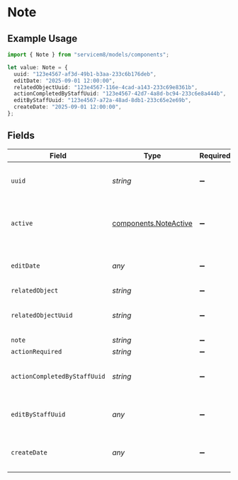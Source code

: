 # Note

## Example Usage

```typescript
import { Note } from "servicem8/models/components";

let value: Note = {
  uuid: "123e4567-af3d-49b1-b3aa-233c6b176deb",
  editDate: "2025-09-01 12:00:00",
  relatedObjectUuid: "123e4567-116e-4cad-a143-233c69e8361b",
  actionCompletedByStaffUuid: "123e4567-42d7-4a8d-bc94-233c6e8a444b",
  editByStaffUuid: "123e4567-a72a-48ad-8db1-233c65e2e69b",
  createDate: "2025-09-01 12:00:00",
};
```

## Fields

| Field                                                          | Type                                                           | Required                                                       | Description                                                    | Example                                                        |
| -------------------------------------------------------------- | -------------------------------------------------------------- | -------------------------------------------------------------- | -------------------------------------------------------------- | -------------------------------------------------------------- |
| `uuid`                                                         | *string*                                                       | :heavy_minus_sign:                                             | Unique identifier for this record                              | 123e4567-af3d-49b1-b3aa-233c6b176deb                           |
| `active`                                                       | [components.NoteActive](../../models/components/noteactive.md) | :heavy_minus_sign:                                             | Record active/deleted flag.  Valid values are [0,1]            |                                                                |
| `editDate`                                                     | *any*                                                          | :heavy_minus_sign:                                             | Timestamp at which record was last modified                    | 2025-09-01 12:00:00                                            |
| `relatedObject`                                                | *string*                                                       | :heavy_minus_sign:                                             | N/A                                                            |                                                                |
| `relatedObjectUuid`                                            | *string*                                                       | :heavy_minus_sign:                                             | N/A                                                            | 123e4567-116e-4cad-a143-233c69e8361b                           |
| `note`                                                         | *string*                                                       | :heavy_minus_sign:                                             | N/A                                                            |                                                                |
| `actionRequired`                                               | *string*                                                       | :heavy_minus_sign:                                             | N/A                                                            |                                                                |
| `actionCompletedByStaffUuid`                                   | *string*                                                       | :heavy_minus_sign:                                             | N/A                                                            | 123e4567-42d7-4a8d-bc94-233c6e8a444b                           |
| `editByStaffUuid`                                              | *any*                                                          | :heavy_minus_sign:                                             | UUID of Staff Member who last modified record                  | 123e4567-a72a-48ad-8db1-233c65e2e69b                           |
| `createDate`                                                   | *any*                                                          | :heavy_minus_sign:                                             | Timestamp at which record was last modified                    | 2025-09-01 12:00:00                                            |